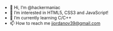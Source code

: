 - 👋 Hi, I’m @hackermaniac
- 👀 I’m interested in HTML5, CSS3 and JavaScript!
- 🌱 I’m currently learning C/C++
- 📫 How to reach me jjordanov39@gmail.com 

<!---
hackermaniac/hackermaniac is a ✨ special ✨ repository because its `README.md` (this file) appears on your GitHub profile.
You can click the Preview link to take a look at your changes.
--->
